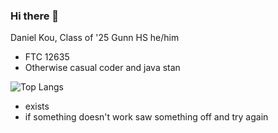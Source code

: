 ### Hi there 👋

Daniel Kou, Class of '25 Gunn HS
he/him

- FTC 12635
- Otherwise casual coder and java stan

![Top Langs](https://github-readme-stats.vercel.app/api/top-langs/?username=sharkree&layout=compact&langs_count=10&theme=github_dark)
- exists
- if something doesn't work saw something off and try again
